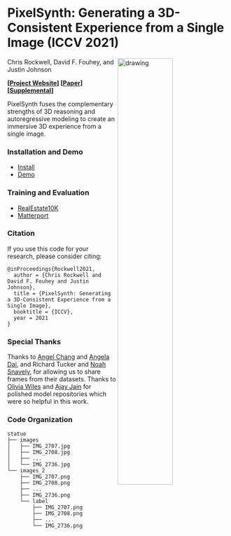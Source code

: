 # PixelSynth: Generating a 3D-Consistent Experience from a Single Image (ICCV 2021)

<img src="docs/teaser.png" align="right" alt="drawing" width="50%">

Chris Rockwell, David F. Fouhey, and Justin Johnson

**[[Project Website](https://crockwell.github.io/pixelsynth/)] [[Paper](https://crockwell.github.io/pixelsynth/data/paper.pdf)] 
[[Supplemental](https://crockwell.github.io/pixelsynth/data/supp.pdf)]**


PixelSynth fuses the complementary strengths of 3D reasoning and autoregressive modeling to create an immersive 3D experience from a single image.

### Installation and Demo
- [Install](docs/INSTALL.md)
- [Demo](docs/DEMO.md)

### Training and Evaluation
- [RealEstate10K](docs/REALESTATE.md)
- [Matterport](docs/MATTERPORT.md)

### Citation
If you use this code for your research, please consider citing:
```
@inProceedings{Rockwell2021,
  author = {Chris Rockwell and David F. Fouhey and Justin Johnson},
  title = {PixelSynth: Generating a 3D-Consistent Experience from a Single Image},
  booktitle = {ICCV},
  year = 2021
}
```

### Special Thanks
Thanks to <a href="https://angelxuanchang.github.io/">Angel Chang</a> and <a href="https://www.3dunderstanding.org/team.html">Angela Dai</a>, 
and Richard Tucker and <a href="https://www.cs.cornell.edu/~snavely/">Noah Snavely</a>,
for allowing us to share frames from their datasets.
Thanks to [Olivia Wiles](https://www.robots.ox.ac.uk/~ow/) and [Ajay Jain](https://www.seas.upenn.edu/~nkolot/) for polished model repositories which were so helpful in this work. 

### Code Organization
```
statue
├── images
│   ├── IMG_2707.jpg
│   ├── IMG_2708.jpg
│   ├── ...
│   └── IMG_2736.jpg
└── images_2
    ├── IMG_2707.png
    ├── IMG_2708.png
    ├── ...
    ├── IMG_2736.png
    └── label
        ├── IMG_2707.png
        ├── IMG_2708.png
        ├── ...
        └── IMG_2736.png

```
